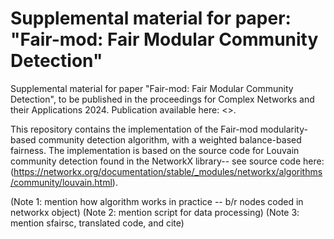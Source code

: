 # Supplemental material for paper: "Fair-mod: Fair Modular Community Detection"
Supplemental material for paper "Fair-mod: Fair Modular Community Detection", to be published in the proceedings for Complex Networks and their Applications 2024. Publication available here: <>.

This repository contains the implementation of the Fair-mod modularity-based community detection algorithm, with a weighted balance-based fairness. The implementation is based on the source code for Louvain community detection found in the NetworkX library-- see source code here: (https://networkx.org/documentation/stable/_modules/networkx/algorithms/community/louvain.html). 

(Note 1: mention how algorithm works in practice -- b/r nodes coded in networkx object)
(Note 2: mention script for data processing)
(Note 3: mention sfairsc, translated code, and cite)
